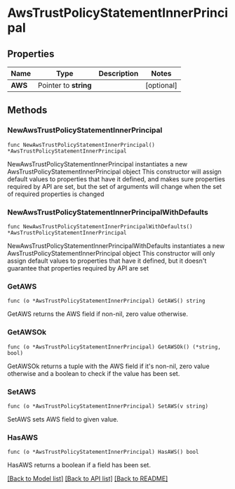 # AwsTrustPolicyStatementInnerPrincipal

## Properties

Name | Type | Description | Notes
------------ | ------------- | ------------- | -------------
**AWS** | Pointer to **string** |  | [optional] 

## Methods

### NewAwsTrustPolicyStatementInnerPrincipal

`func NewAwsTrustPolicyStatementInnerPrincipal() *AwsTrustPolicyStatementInnerPrincipal`

NewAwsTrustPolicyStatementInnerPrincipal instantiates a new AwsTrustPolicyStatementInnerPrincipal object
This constructor will assign default values to properties that have it defined,
and makes sure properties required by API are set, but the set of arguments
will change when the set of required properties is changed

### NewAwsTrustPolicyStatementInnerPrincipalWithDefaults

`func NewAwsTrustPolicyStatementInnerPrincipalWithDefaults() *AwsTrustPolicyStatementInnerPrincipal`

NewAwsTrustPolicyStatementInnerPrincipalWithDefaults instantiates a new AwsTrustPolicyStatementInnerPrincipal object
This constructor will only assign default values to properties that have it defined,
but it doesn't guarantee that properties required by API are set

### GetAWS

`func (o *AwsTrustPolicyStatementInnerPrincipal) GetAWS() string`

GetAWS returns the AWS field if non-nil, zero value otherwise.

### GetAWSOk

`func (o *AwsTrustPolicyStatementInnerPrincipal) GetAWSOk() (*string, bool)`

GetAWSOk returns a tuple with the AWS field if it's non-nil, zero value otherwise
and a boolean to check if the value has been set.

### SetAWS

`func (o *AwsTrustPolicyStatementInnerPrincipal) SetAWS(v string)`

SetAWS sets AWS field to given value.

### HasAWS

`func (o *AwsTrustPolicyStatementInnerPrincipal) HasAWS() bool`

HasAWS returns a boolean if a field has been set.


[[Back to Model list]](../README.md#documentation-for-models) [[Back to API list]](../README.md#documentation-for-api-endpoints) [[Back to README]](../README.md)


